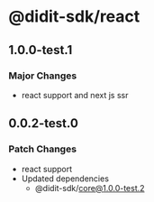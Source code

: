 # @didit-sdk/react

## 1.0.0-test.1

### Major Changes

- react support and next js ssr

## 0.0.2-test.0

### Patch Changes

- react support
- Updated dependencies
  - @didit-sdk/core@1.0.0-test.2
